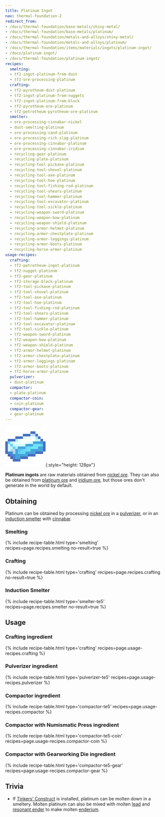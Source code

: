 ```yaml
---
title: Platinum Ingot
nav: thermal-foundation-2
redirect_from:
- /docs/thermal-foundation/base-metals/shiny-metal/
- /docs/thermal-foundation/base-metals/platinum/
- /docs/thermal-foundation/metals-and-alloys/shiny-metal/
- /docs/thermal-foundation/metals-and-alloys/platinum/
- /docs/thermal-foundation/items/materials/ingots/platinum-ingot/
- /docs/platinum-ingot/
- /docs/thermal-foundation/platinum-ingot/
recipes:
  smelting:
  - tf2-ingot-platinum-from-dust
  - tf2-ore-processing-platinum
  crafting:
  - tf2-pyrotheum-dust-platinum
  - tf2-ingot-platinum-from-nuggets
  - tf2-ingot-platinum-from-block
  - tf2-pyrotheum-ore-platinum
  - tf2-petrotheum-pyrotheum-ore-platinum
  smelter:
  - ore-processing-cinnabar-nickel
  - dust-smelting-platinum
  - ore-processing-sand-platinum
  - ore-processing-rich-slag-platinum
  - ore-processing-cinnabar-platinum
  - ore-processing-cinnabar-iridium
  - recycling-gear-platinum
  - recycling-plate-platinum
  - recycling-tool-pickaxe-platinum
  - recycling-tool-shovel-platinum
  - recycling-tool-axe-platinum
  - recycling-tool-hoe-platinum
  - recycling-tool-fishing-rod-platinum
  - recycling-tool-shears-platinum
  - recycling-tool-hammer-platinum
  - recycling-tool-excavator-platinum
  - recycling-tool-sickle-platinum
  - recycling-weapon-sword-platinum
  - recycling-weapon-bow-platinum
  - recycling-weapon-shield-platinum
  - recycling-armor-helmet-platinum
  - recycling-armor-chestplate-platinum
  - recycling-armor-leggings-platinum
  - recycling-armor-boots-platinum
  - recycling-horse-armor-platinum
usage-recipes:
  crafting:
  - tf2-petrotheum-ingot-platinum
  - tf2-nugget-platinum
  - tf2-gear-platinum
  - tf2-storage-block-platinum
  - tf2-tool-pickaxe-platinum
  - tf2-tool-shovel-platinum
  - tf2-tool-axe-platinum
  - tf2-tool-hoe-platinum
  - tf2-tool-fishing-rod-platinum
  - tf2-tool-shears-platinum
  - tf2-tool-hammer-platinum
  - tf2-tool-excavator-platinum
  - tf2-tool-sickle-platinum
  - tf2-weapon-sword-platinum
  - tf2-weapon-bow-platinum
  - tf2-weapon-shield-platinum
  - tf2-armor-helmet-platinum
  - tf2-armor-chestplate-platinum
  - tf2-armor-leggings-platinum
  - tf2-armor-boots-platinum
  - tf2-horse-armor-platinum
  pulverizer:
  - dust-platinum
  compactor:
  - plate-platinum
  compactor-coin:
  - coin-platinum
  compactor-gear:
  - gear-platinum
---
```


![Platinum ingot](/assets/images/thermal-foundation/ingot-platinum.png){:style="height: 128px"}


**Platinum ingots** are raw materials obtained from [nickel
ore](/docs/thermal-foundation-2/nickel-ore/). They can also be obtained from [platinum
ore](/docs/thermal-foundation-2/platinum-ore/) and [iridium ore](/docs/thermal-foundation-2/iridium-ore/), but those ores
don't generate in the world by default.


Obtaining
---------

Platinum can be obtained by processing [nickel ore](/docs/thermal-foundation-2/nickel-ore/) in a
[pulverizer](/docs/thermal-expansion-5/pulverizer/), or in an [induction
smelter](/docs/thermal-expansion-5/induction-smelter/) with [cinnabar](/docs/thermal-foundation-2/cinnabar/).

### Smelting
{% include recipe-table.html type='smelting' recipes=page.recipes.smelting no-result=true %}

### Crafting
{% include recipe-table.html type='crafting' recipes=page.recipes.crafting no-result=true %}

### Induction Smelter
{% include recipe-table.html type='smelter-te5' recipes=page.recipes.smelter no-result=true %}


Usage
-----

### Crafting ingredient
{% include recipe-table.html type='crafting' recipes=page.usage-recipes.crafting %}

### Pulverizer ingredient
{% include recipe-table.html type='pulverizer-te5' recipes=page.usage-recipes.pulverizer %}

### Compactor ingredient
{% include recipe-table.html type='compactor-te5' recipes=page.usage-recipes.compactor %}

### Compactor with Numismatic Press ingredient
{% include recipe-table.html type='compactor-te5-coin' recipes=page.usage-recipes.compactor-coin %}

### Compactor with Gearworking Die ingredient
{% include recipe-table.html type='compactor-te5-gear' recipes=page.usage-recipes.compactor-gear %}


Trivia
------

* If [Tinkers'
  Construct](https://minecraft.curseforge.com/projects/tinkers-construct) is
  installed, platinum can be molten down in a smeltery. Molten platinum can also
  be mixed with molten [lead](/docs/thermal-foundation-2/lead-ingot/) and [resonant
  ender](/docs/thermal-foundation-2/resonant-ender/) to make molten
  [enderium](/docs/thermal-foundation-2/enderium-ingot/).
